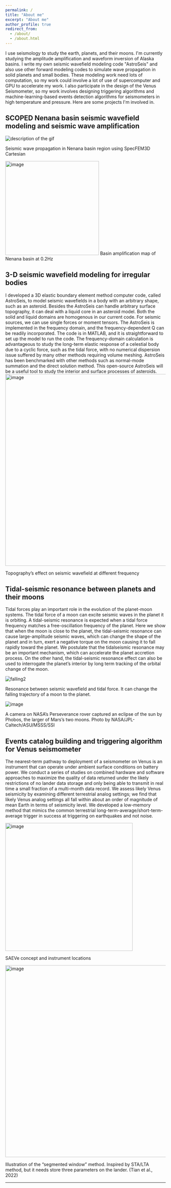 ```yaml
---
permalink: /
title: "About me"
excerpt: "About me"
author_profile: true
redirect_from: 
  - /about/
  - /about.html
---
```



I use seismology to study the earth, planets, and their moons. 
I'm currently studying the amplitude amplification and waveform inversion of Alaska basins.
I write my own seismic wavefield modeling code "AstroSeis" and also use other forward modeling codes to simulate wave propagation in solid planets and small bodies. These modeling work need lots of computation, so my work could involve a lot of use of supercomputer and GPU to accelerate my work. I also participate in the design of the Venus Seismometer, so my work involves designing triggering algorithms and machine-learning-based events detection algorithms for seismometers in high temperature and pressure. Here are some projects I'm involved in.


**SCOPED Nenana basin seismic wavefield modeling and seismic wave amplification**
------
<img src="images/wavefield_propagation_nenana_CMTSOLUTION_20181003032937544_short.gif" alt="description of the gif">

Seismic wave propagation in Nenana basin region using SpecFEM3D Cartesian

<img width="294" alt="image" src="https://user-images.githubusercontent.com/53156528/236110869-e4476742-c5f2-413a-8d3c-3fad0c418b43.png">
Basin amplification map of Nenana basin at 0.2Hz 

**3-D seismic wavefield modeling for irregular bodies**
------
I developed a 3D elastic boundary element method computer code, called AstroSeis, to model seismic wavefields in a body with an arbitrary shape, such as an asteroid. Besides the AstroSeis can handle arbitrary surface topography, it can deal with a liquid core in an asteroid model. Both the solid and liquid domains are homogenous in our current code. For seismic sources, we can use single forces or moment tensors. The AstroSeis is implemented in the frequency domain, and the frequency-dependent Q can be readily incorporated. The code is in MATLAB, and it is straightforward to set up the model to run the code. The frequency-domain calculation is advantageous to study the long-term elastic response of a celestial body due to a cyclic force, such as the tidal force, with no numerical dispersion issue suffered by many other methods requiring volume meshing. AstroSeis has been benchmarked with other methods such as normal-mode summation and the direct solution method. This open-source AstroSeis will be a useful tool to study the interior and surface processes of asteroids.
<img width="600" alt="image" src="https://user-images.githubusercontent.com/53156528/134985232-84f1a036-098a-4596-8ee1-6a0cb36ca81c.png">

Topography’s effect on seismic wavefield at different frequency

**Tidal-seismic resonance between planets and their moons**
------
Tidal forces play an important role in the evolution of the planet-moon systems. The tidal force of a moon can excite seismic waves in the planet it is orbiting. A tidal-seismic resonance is expected when a tidal force frequency matches a free-oscillation frequency of the planet. Here we show that when the moon is close to the planet, the tidal-seismic resonance can cause large-amplitude seismic waves, which can change the shape of the planet and in turn, exert a negative torque on the moon causing it to fall rapidly toward the planet. We postulate that the tidalseismic resonance may be an important mechanism, which can accelerate the planet accretion process. On the other hand, the tidal-seismic resonance effect can also be used to interrogate the planet’s interior by long term tracking of the orbital change of the moon.

![falling2](https://user-images.githubusercontent.com/53156528/134987655-945ad992-b0a7-429e-aea7-afef7eef28ab.gif)

Resonance between seismic wavefield and tidal force.
It can change the falling trajectory of a moon to the planet.


![image](https://user-images.githubusercontent.com/53156528/165837418-e49bf565-d4e3-4799-bb10-6b8e70d9291c.png)

A camera on NASA’s Perseverance rover captured an eclipse of the sun by Phobos, the larger of Mars’s two moons. Photo by NASA/JPL-Caltech/ASU/MSSS/SSI


**Events catalog building and triggering algorithm for Venus seismometer**
------
The nearest-term pathway to deployment of a seismometer on Venus is an instrument that can operate under ambient surface conditions on battery power.  We conduct a series of studies on combined hardware and software approaches to maximize the quality of data returned under the likely restrictions of no lander data storage and only being able to transmit in real time a small fraction of a multi-month data record.  We assess likely Venus seismicity by examining different terrestrial analog settings; we find that likely Venus analog settings all fall within about an order of magnitude of mean Earth in terms of seismicity level. We developed a low-memory method that mimics the common terrestrial long-term-average/short-term-average trigger in success at triggering on earthquakes and not noise.  

<img width="400" alt="image" src="https://user-images.githubusercontent.com/53156528/134985544-ebf8deed-ca52-4887-8299-36b27d21d70c.png">

SAEVe concept and instrument locations



<img width="600" alt="image" src="https://user-images.githubusercontent.com/53156528/228992819-ce4df045-68c9-473b-89f1-86d9d4d1e8fe.png">

Illustration of the “segmented window” method. Inspired by STA/LTA method, but it needs store three parameters on the lander. (Tian et al., 2022)




<!--- **Aerial hyperspectral image processing**
======
<img width="600" alt="image" src="https://user-images.githubusercontent.com/53156528/134985924-5baa2c26-6793-4f77-a0ff-6d9478bfc1c5.png">
--->
------
